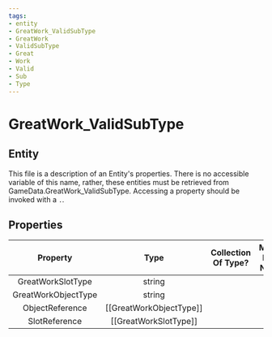 ```yaml
---
tags:
- entity
- GreatWork_ValidSubType
- GreatWork
- ValidSubType
- Great
- Work
- Valid
- Sub
- Type
---
```

# GreatWork_ValidSubType
## Entity
This file is a description of an Entity's properties. There is no accessible variable of this name, rather, these entities must be retrieved from GameData.GreatWork_ValidSubType. Accessing a property should be invoked with a `.`.
## Properties
|	Property	|	Type	|	Collection Of Type?	|	May Be Nil?	|	Default	|	References	|	Key	|	Notes	|
|	:-:	|	:-:	|	:-:	|	:-:	|	:-:	|	:-:	|	:-:	|	-:	|
|	GreatWorkSlotType	|	string	|		|		|		|	[[GreatWorkSlotType]].GreatWorkSlotType	|		|	|
|	GreatWorkObjectType	|	string	|		|		|		|	[[GreatWorkObjectType]].GreatWorkObjectType	|		|	|
|	ObjectReference	|	[[GreatWorkObjectType]]	|		|	✓	|		|		|		|	|
|	SlotReference	|	[[GreatWorkSlotType]]	|		|	✓	|		|		|		|	|
